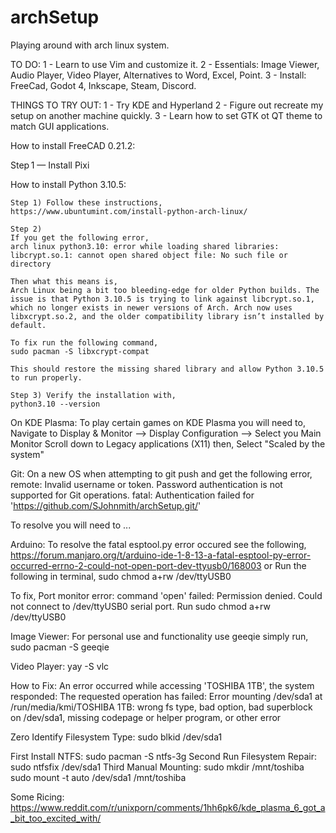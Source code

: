 # archSetup
Playing around with arch linux system.

TO DO:
1 - Learn to use Vim and customize it. 
2 - Essentials: Image Viewer, Audio Player, Video Player, Alternatives to Word, Excel, Point.
3 - Install: FreeCad, Godot 4, Inkscape, Steam, Discord.

THINGS TO TRY OUT:
1 - Try KDE and Hyperland
2 - Figure out recreate my setup on another machine quickly.
3 - Learn how to set GTK ot QT theme to match GUI applications.

How to install FreeCAD 0.21.2:

Step 1 — Install Pixi

How to install Python 3.10.5:

    Step 1) Follow these instructions,
    https://www.ubuntumint.com/install-python-arch-linux/
    
    Step 2) 
    If you get the following error,
    arch linux python3.10: error while loading shared libraries: libcrypt.so.1: cannot open shared object file: No such file or directory 
    
    Then what this means is,
    Arch Linux being a bit too bleeding-edge for older Python builds. The issue is that Python 3.10.5 is trying to link against libcrypt.so.1, which no longer exists in newer versions of Arch. Arch now uses libxcrypt.so.2, and the older compatibility library isn’t installed by default.
    
    To fix run the following command,
    sudo pacman -S libxcrypt-compat
    
    This should restore the missing shared library and allow Python 3.10.5 to run properly.
    
    Step 3) Verify the installation with,
    python3.10 --version
    
On KDE Plasma:
    To play certain games on KDE Plasma you will need to,
    Navigate to Display & Monitor --> Display Configuration --> Select you Main Monitor
    Scroll down to Legacy applications (X11) then,
    Select "Scaled by the system"

Git:
On a new OS when attempting to git push and get the following error,
remote: Invalid username or token. Password authentication is not supported for Git operations.
fatal: Authentication failed for 'https://github.com/SJohnmith/archSetup.git/'

To resolve you will need to ...

Arduino:
To resolve the fatal esptool.py error occured see the following,
https://forum.manjaro.org/t/arduino-ide-1-8-13-a-fatal-esptool-py-error-occurred-errno-2-could-not-open-port-dev-ttyusb0/168003
or
Run the following in terminal, sudo chmod a+rw /dev/ttyUSB0

To fix,
Port monitor error: command 'open' failed: Permission denied. Could not connect to /dev/ttyUSB0 serial port.
Run
sudo chmod a+rw /dev/ttyUSB0   

Image Viewer:
For personal use and functionality use geeqie simply run,
sudo pacman -S geeqie

Video Player:
yay -S vlc

How to Fix:
An error occurred while accessing 'TOSHIBA 1TB', the system responded: The requested operation has failed: Error mounting /dev/sda1 at /run/media/kmi/TOSHIBA 1TB: wrong fs type, bad option, bad superblock on /dev/sda1, missing codepage or helper program, or other error

Zero Identify Filesystem Type: sudo blkid /dev/sda1

First Install NTFS: sudo pacman -S ntfs-3g
Second Run Filesystem Repair: sudo ntfsfix /dev/sda1
Third Manual Mounting: 
    sudo mkdir /mnt/toshiba
    sudo mount -t auto /dev/sda1 /mnt/toshiba


Some Ricing:
https://www.reddit.com/r/unixporn/comments/1hh6pk6/kde_plasma_6_got_a_bit_too_excited_with/
